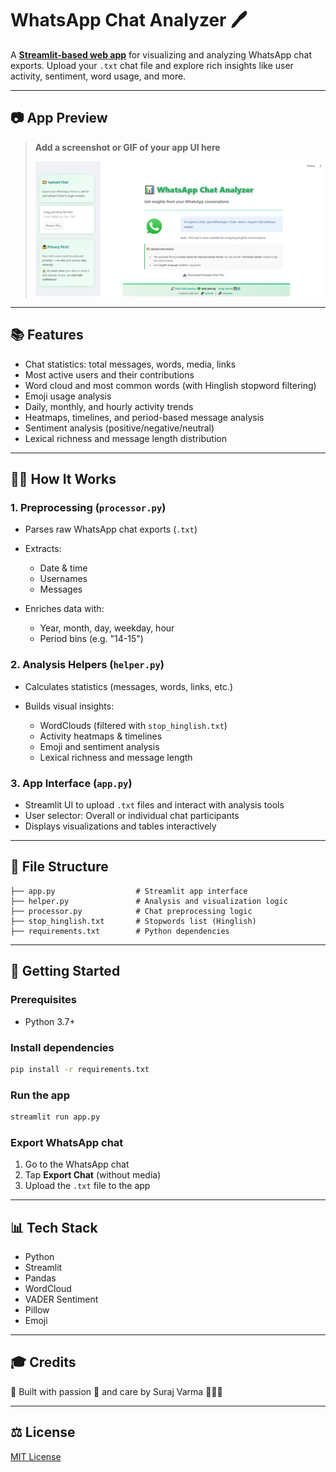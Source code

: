 # WhatsApp Chat Analyzer 🖊️

A **[Streamlit-based web app](https://analyse-your-whatsappchat.streamlit.app/)** for visualizing and analyzing WhatsApp chat exports. Upload your `.txt` chat file and explore rich insights like user activity, sentiment, word usage, and more.

---

## 📷 App Preview

> **Add a screenshot or GIF of your app UI here**
>
> ![App Screenshot](https://github.com/suraj5424/Whatsapp-Chat-analyser/blob/main/whatsaap_ui.png)

---

## 📚 Features

* Chat statistics: total messages, words, media, links
* Most active users and their contributions
* Word cloud and most common words (with Hinglish stopword filtering)
* Emoji usage analysis
* Daily, monthly, and hourly activity trends
* Heatmaps, timelines, and period-based message analysis
* Sentiment analysis (positive/negative/neutral)
* Lexical richness and message length distribution

---

## 👨‍💻 How It Works

### 1. **Preprocessing (`processor.py`)**

* Parses raw WhatsApp chat exports (`.txt`)
* Extracts:

  * Date & time
  * Usernames
  * Messages
* Enriches data with:

  * Year, month, day, weekday, hour
  * Period bins (e.g. "14-15")

### 2. **Analysis Helpers (`helper.py`)**

* Calculates statistics (messages, words, links, etc.)
* Builds visual insights:

  * WordClouds (filtered with `stop_hinglish.txt`)
  * Activity heatmaps & timelines
  * Emoji and sentiment analysis
  * Lexical richness and message length

### 3. **App Interface (`app.py`)**

* Streamlit UI to upload `.txt` files and interact with analysis tools
* User selector: Overall or individual chat participants
* Displays visualizations and tables interactively

---

## 📂 File Structure

```
├── app.py                  # Streamlit app interface
├── helper.py               # Analysis and visualization logic
├── processor.py            # Chat preprocessing logic
├── stop_hinglish.txt       # Stopwords list (Hinglish)
├── requirements.txt        # Python dependencies
```

---

## 🚀 Getting Started

### Prerequisites

* Python 3.7+

### Install dependencies

```bash
pip install -r requirements.txt
```

### Run the app

```bash
streamlit run app.py
```

### Export WhatsApp chat

1. Go to the WhatsApp chat
2. Tap **Export Chat** (without media)
3. Upload the `.txt` file to the app

---

## 📊 Tech Stack

* Python
* Streamlit
* Pandas
* WordCloud
* VADER Sentiment
* Pillow
* Emoji

---

## 🎓 Credits

🚀 Built with passion 💚 and care by Suraj Varma 👨‍💻🌐

---

## ⚖️ License

[MIT License](LICENSE.txt)
